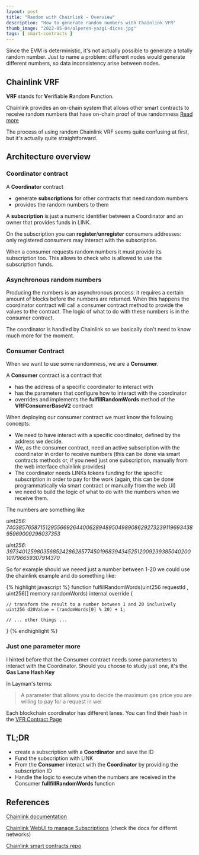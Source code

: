 ```yaml
---
layout: post
title: "Random with Chainlink - Overview"
description: "How to generate random numbers with Chainlink VFR"
thumb_image: "2022-05-04/alperen-yazgi-dices.jpg"
tags: [ smart-contracts ]
---
```



Since the EVM is deterministic, it's not actually possible to generate a totally random number.
Just to name a problem: different nodes would generate different numbers, so data inconsistency arise between nodes.

## Chainlink VRF

**VRF** stands for **V**erifiable **R**andom **F**unction.

Chainlink provides an on-chain system that allows other smart contracts to receive random numbers that have on-chain proof of true randomness <a href="https://docs.chain.link/docs/intermediates-tutorial/" target="_blank">Read more</a>


The process of using random Chainlink VRF seems quite confusing at first, but it's actually quite straightforward.


## Architecture overview ##

### Coordinator contract

A **Coordinator** contract 
* generate **subscriptions** for other contracts that need random numbers 
* provides the random numbers to them

A **subscription** is just a numeric identifier between a Coordinator and an owner that provides funds in LINK.

On the subscription you can **register**/**unregister** consumers addresses: only registered consumers may interact with the subscription.

When a consumer requests random numbers it must provide its subscription too.
This allows to check who is allowed to use the subscription funds.

### Asynchronous random numbers

Producing the numbers is an asynchronous process: it requires a certain amount of blocks before the numbers are returned.
When this happens the coordinator contract will call a consumer contract method to provide the values to the contract.
The logic of what to do with these numbers is in the consumer contract.

The coordinator is handled by Chainlink so we basically don't need to know much more for the moment.

### Consumer Contract

When we want to use some randomness, we are a **Consumer**.

A **Consumer** contract is a contract that 
* has the address of a specific coordinator to interact with
* has the parameters that configure how to interact with the coordinator
* overrides and implements the **fulfillRandomWords**  method  of the **VRFConsumerBaseV2** contract

When deploying our consumer contract we must know the following concepts:
* We need to have interact with a specific coordinator, defined by the address we decide.
* We, as the consumer contract, need an active subscription with the coordinator in order to receive numbers
(this can be done via smart contracts methods or, if you need just one subscription, manually from the web interface chainlink provides)
* The coordinator needs LINKs tokens funding for the specific subscription in order to pay for the work
(again, this can be done programmatically via smart contract or manually from the web UI)
* we need to build the logic of what to do with the numbers when we receive them.


The numbers are something like 

*uint256: 74038576587151295566926440062894895049890862927323911969343895969009296037353*

*uint256: 39734012598035685242862857745019683943452512009239385040200101796659307914370*

So for example should we neeed just a number between 1-20 we could use the chainlink example and do something like:

{% highlight javascript %}
function fulfillRandomWords(uint256 requestId , uint256[] memory randomWords) internal override 
{

    // transform the result to a number between 1 and 20 inclusively
    uint256 d20Value = (randomWords[0] % 20) + 1;

    // ... other things ...
}
{% endhighlight %}

### Just one parameter more 
I hinted before that the Consumer contract needs some parameters to interact with the Coordinator.
Should you choose to study just one, it's the **Gas Lane Hash Key**

In Layman's terms:
> A parameter that allows you to decide the maximum gas price you are willing to pay for a request in wei

Each blockchain coordinator has different lanes. You can find their hash in the [VFR Contract Page](https://docs.chain.link/docs/vrf-contracts/)




## TL;DR ##
* create a subscription with a **Coordinator** and save the ID
* Fund the subscription with LINK
* From the **Consumer** interact with the **Coordinator** by providing the subscription ID
* Handle the logic to execute when the numbers are received in the Consumer **fullfillRandomWords** function


## References
[Chainlink documentation](https://docs.chain.link/docs/intermediates-tutorial/)

[Chainlink WebUI to manage Subscriptions](https://vrf.chain.link/) (check the docs for differnt networks)

[Chainlink smart contracts repo](https://github.com/smartcontractkit/chainlink/)